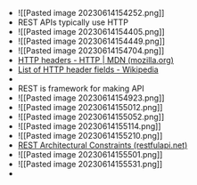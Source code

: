 - ![[Pasted image 20230614154252.png]]
- REST APIs typically use HTTP
- ![[Pasted image 20230614154405.png]]
- ![[Pasted image 20230614154449.png]]
- ![[Pasted image 20230614154704.png]]
- [HTTP headers - HTTP | MDN (mozilla.org)](https://developer.mozilla.org/en-US/docs/Web/HTTP/Headers)
- [List of HTTP header fields - Wikipedia](https://en.wikipedia.org/wiki/List_of_HTTP_header_fields)
- 
- REST is framework for making API
- ![[Pasted image 20230614154923.png]]
- ![[Pasted image 20230614155012.png]]
- ![[Pasted image 20230614155052.png]]
- ![[Pasted image 20230614155114.png]]
- ![[Pasted image 20230614155210.png]]
- [REST Architectural Constraints (restfulapi.net)](https://restfulapi.net/rest-architectural-constraints/)
- ![[Pasted image 20230614155501.png]]
- ![[Pasted image 20230614155531.png]]
- 